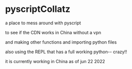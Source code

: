 # pyscriptCollatz

a place to mess around with pyscript

to see if the CDN works in China without a vpn

and making other functions and importing python files

also using the REPL that has a full working python-- crazy!!

it is currently working in China as of jun 22 2022
